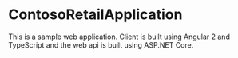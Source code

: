 # ContosoRetailApplication
This is a sample web application. Client is built using Angular 2 and TypeScript and the web api is built using ASP.NET Core.
